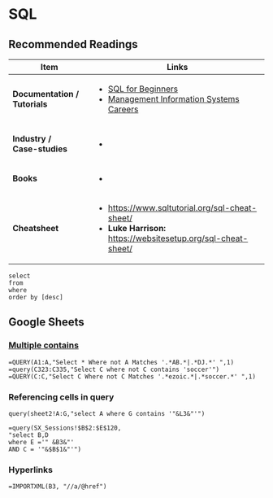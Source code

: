 # SQL

## Recommended Readings

| **Item**                                                              | Links                                                                                                                                                                                                                                                                      |
| --------------------------------------------------------------------- | -------------------------------------------------------------------------------------------------------------------------------------------------------------------------------------------------------------------------------------------------------------------------- |
| **Documentation / Tutorials**                                         | <ul><li><a href="https://www.youtube.com/watch?v=YufocuHbYZo">SQL for Beginners</a></li><li><a href="https://online.maryville.edu/online-bachelors-degrees/management-information-systems/careers/">Management Information Systems Careers</a></li></ul>                   |
| <p><strong>Industry /</strong> <br><strong>Case-studies</strong> </p> | <ul><li></li></ul>                                                                                                                                                                                                                                                         |
| **Books**                                                             | <ul><li></li></ul>                                                                                                                                                                                                                                                         |
| **Cheatsheet**                                                        | <p></p><ul><li><a href="https://www.sqltutorial.org/sql-cheat-sheet/">https://www.sqltutorial.org/sql-cheat-sheet/</a></li><li><strong>Luke Harrison:</strong> <a href="https://websitesetup.org/sql-cheat-sheet/">https://websitesetup.org/sql-cheat-sheet/</a></li></ul> |

```
select
from
where
order by [desc]
```

## Google Sheets

### [Multiple contains ](https://infoinspired.com/google-docs/spreadsheet/multiple-contains-in-where-clause-in-query/)

```
=QUERY(A1:A,"Select * Where not A Matches '.*AB.*|.*DJ.*' ",1)
=query(C323:C335,"Select C where not C contains 'soccer'")
=QUERY(C:C,"Select C Where not C Matches '.*ezoic.*|.*soccer.*' ",1)

```

### Referencing cells in query&#x20;

```
query(sheet2!A:G,"select A where G contains '"&L3&"'")

=query(SX_Sessions!$B$2:$E$120, 
"select B,D 
where E ='" &B3&"' 
AND C = '"&$B$1&"'")
```

### Hyperlinks

```
=IMPORTXML(B3, "//a/@href")
```

